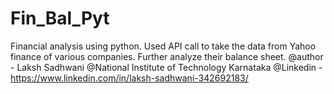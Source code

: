 # Fin_Bal_Pyt
Financial analysis using python. Used API call to take the data from Yahoo finance of various companies. Further analyze their balance sheet.
@author - Laksh Sadhwani
@National Institute of Technology Karnataka
@Linkedin - https://www.linkedin.com/in/laksh-sadhwani-342692183/